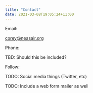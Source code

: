 ```yaml
---
title: "Contact"
date: 2021-03-08T19:05:24+11:00
---
```


Email:

[corey@neasair.org](mailto:corey@neasair.org)

Phone:

TBD: Should this be included?

Follow:

TODO: Social media things (Twitter, etc)

TODO: Include a web form mailer as well
